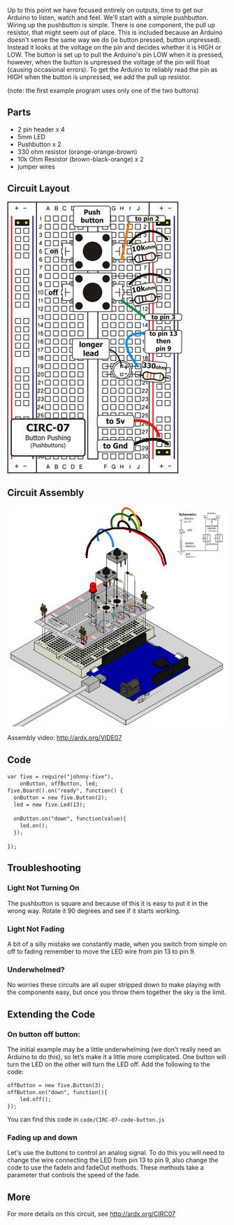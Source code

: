 
Up to this point we have focused entirely on outputs, time to
get our Arduino to listen, watch and feel. We'll start with a
simple pushbutton. Wiring up the pushbutton is simple. There is
one component, the pull up resistor, that might seem out of place.
This is included because an Arduino doesn't sense the same way we do (ie button pressed, button unpressed). Instead it looks at the voltage on the pin and decides whether it is HIGH or LOW. The button is set up to pull the Arduino's pin LOW when it is pressed, however, when the button is unpressed the voltage of the pin will float (causing occasional errors). To get the Arduino to reliably read the pin as HIGH when the button is unpressed, we add the pull up resistor.

(note: the first example program uses only one of the two buttons)

<a id="parts"></a>
## Parts

* 2 pin header x 4
* 5mm LED 
* Pushbutton x 2
* 330 ohm resistor (orange-orange-brown)
* 10k Ohm Resistor (brown-black-orange) x 2
* jumper wires

<a id="circuit"></a>
## Circuit Layout
[<img style="max-width:400px" src="../../images/circ/CIRC07-sheet-small.png" alt="Circuit Layout"/>](../../images/circ/CIRC07-sheet.png)

<a id="assembly"></a>
## Circuit Assembly
![Assembly Diagram](../../images/assembly/CIRC-07-3dexploded.png "Assembly Diagram")

Assembly video: http://ardx.org/VIDE07

<a id="code"></a>
## Code

	var five = require("johnny-five"),
	    onButton, offButton, led;
	five.Board().on("ready", function() {
	  onButton = new five.Button(2);
	  led = new five.Led(13);

	  onButton.on("down", function(value){
	    led.on();
	  });

	});

<a id="troubleshooting"></a>
## Troubleshooting

### Light Not Turning On
The pushbutton is square and because of this it is easy to put it in the wrong way. Rotate it 90 degrees and see if it starts working.

### Light Not Fading
A bit of a silly mistake we constantly made, when you switch from simple on off to fading remember to move the LED wire from pin 13 to pin 9.

### Underwhelmed?
No worries these circuits are all super stripped down to make playing with the components easy, but once you throw them together the sky is the limit.

<a id="extending"></a>
## Extending the Code

### On button off button:
The initial example may be a little underwhelming (we don't really need an Arduino to do this), so let’s make it a little more complicated. One button will turn the LED on the other will turn the LED off. Add the following to the code:

	offButton = new five.Button(3);
	offButton.on("down", function(){
	    led.off();
	});

You can find this code in `code/CIRC-07-code-button.js`

### Fading up and down
Let's use the buttons to control an analog signal. To do this
you will need to change the wire connecting the LED from pin
13 to pin 9, also change the code to use the fadeIn and fadeOut methods. These methods take a parameter that controls the speed of the fade.

<a id="more"></a>
## More

For more details on this circuit, see http://ardx.org/CIRC07
